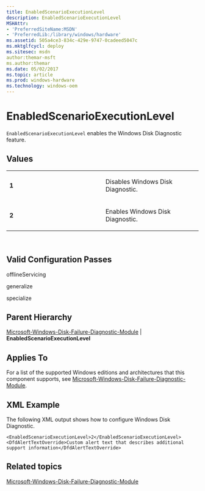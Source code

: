```yaml
---
title: EnabledScenarioExecutionLevel
description: EnabledScenarioExecutionLevel
MSHAttr:
- 'PreferredSiteName:MSDN'
- 'PreferredLib:/library/windows/hardware'
ms.assetid: 505a4ce3-834c-429e-9747-0cadeed5047c
ms.mktglfcycl: deploy
ms.sitesec: msdn
author:themar-msft
ms.author:themar
ms.date: 05/02/2017
ms.topic: article
ms.prod: windows-hardware
ms.technology: windows-oem
---
```


# EnabledScenarioExecutionLevel


`EnabledScenarioExecutionLevel` enables the Windows Disk Diagnostic feature.

## Values


<table>
<colgroup>
<col width="50%" />
<col width="50%" />
</colgroup>
<tbody>
<tr class="odd">
<td><p><strong>1</strong></p></td>
<td><p>Disables Windows Disk Diagnostic.</p></td>
</tr>
<tr class="even">
<td><p><strong>2</strong></p></td>
<td><p>Enables Windows Disk Diagnostic.</p></td>
</tr>
</tbody>
</table>

 

## Valid Configuration Passes


offlineServicing

generalize

specialize

## Parent Hierarchy


[Microsoft-Windows-Disk-Failure-Diagnostic-Module](microsoft-windows-disk-failure-diagnostic-module.md) | **EnabledScenarioExecutionLevel**

## Applies To


For a list of the supported Windows editions and architectures that this component supports, see [Microsoft-Windows-Disk-Failure-Diagnostic-Module](microsoft-windows-disk-failure-diagnostic-module.md).

## XML Example


The following XML output shows how to configure Windows Disk Diagnostic.

```
<EnabledScenarioExecutionLevel>2</EnabledScenarioExecutionLevel>
<DfdAlertTextOverride>Custom alert text that describes additional support information</DfdAlertTextOverride>
```

## Related topics


[Microsoft-Windows-Disk-Failure-Diagnostic-Module](microsoft-windows-disk-failure-diagnostic-module.md)

 

 








